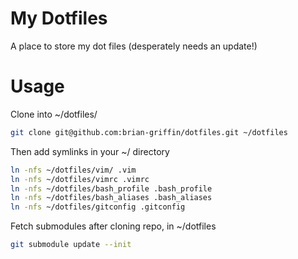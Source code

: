My Dotfiles
========

A place to store my dot files (desperately needs an update!)

Usage
========

Clone into ~/dotfiles/
```bash
git clone git@github.com:brian-griffin/dotfiles.git ~/dotfiles
```

Then add symlinks in your ~/ directory
```bash
ln -nfs ~/dotfiles/vim/ .vim
ln -nfs ~/dotfiles/vimrc .vimrc
ln -nfs ~/dotfiles/bash_profile .bash_profile
ln -nfs ~/dotfiles/bash_aliases .bash_aliases
ln -nfs ~/dotfiles/gitconfig .gitconfig
```

Fetch submodules after cloning repo, in ~/dotfiles
```bash
git submodule update --init
```
